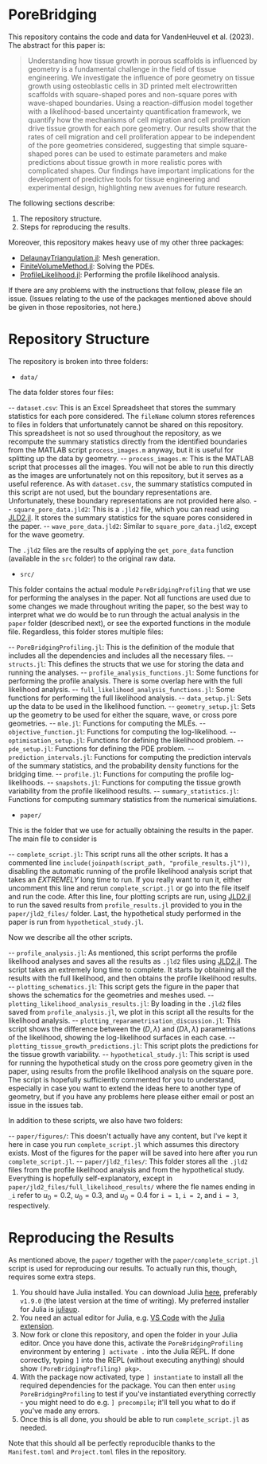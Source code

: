 # PoreBridging

This repository contains the code and data for VandenHeuvel et al. (2023). The abstract for this paper is:

> Understanding how tissue growth in porous scaffolds is influenced by geometry is a fundamental challenge in the field of tissue engineering. We investigate the influence of pore geometry on tissue growth using osteoblastic cells in 3D printed melt electrowritten scaffolds with square-shaped pores and non-square pores with wave-shaped boundaries. Using a reaction-diffusion model together with a likelihood-based uncertainty quantification framework, we quantify how the mechanisms of cell migration and cell proliferation drive tissue growth for each pore geometry. Our results show that the rates of cell migration and cell proliferation appear to be independent of the pore geometries considered, suggesting that simple square-shaped pores can be used to estimate parameters and make predictions about tissue growth in more realistic pores with complicated shapes. Our findings have important implications for the development of predictive tools for tissue engineering and experimental design, highlighting new avenues for future research.

The following sections describe:

1. The repository structure.
2. Steps for reproducing the results.

Moreover, this repository makes heavy use of my other three packages:

- [DelaunayTriangulation.jl](https://github.com/DanielVandH/DelaunayTriangulation.jl): Mesh generation.
- [FiniteVolumeMethod.jl](https://github.com/DanielVandH/FiniteVolumeMethod.jl): Solving the PDEs.
- [ProfileLikelihood.jl](https://github.com/DanielVandH/ProfileLikelihood.jl): Performing the profile likelihood analysis.

If there are any problems with the instructions that follow, please file an issue. (Issues relating to the use of the packages mentioned above should be given in those repositories, not here.)

# Repository Structure 

The repository is broken into three folders:

- `data/`

The data folder stores four files:

-- `dataset.csv`: This is an Excel Spreadsheet that stores the summary statistics for each pore considered. The `fileName` column stores references to files in folders that unfortunately cannot be shared on this repository. This spreadsheet is not so used throughout the repository, as we recompute the summary statistics directly from the identified boundaries from the MATLAB script `process_images.m` anyway, but it is useful for splitting up the data by geometry.
-- `process_images.m`: This is the MATLAB script that processes all the images. You will not be able to run this directly as the images are unfortunately not on this repository, but it serves as a useful reference. As with `dataset.csv`, the summary statistics computed in this script are not used, but the boundary representations are. Unfortunately, these boundary representations are not provided here also.
-- `square_pore_data.jld2`: This is a `.jld2` file, which you can read using [JLD2.jl](https://github.com/JuliaIO/JLD2.jl). It stores the summary statistics for the square pores considered in the paper.
-- `wave_pore_data.jld2`: Similar to `square_pore_data.jld2`, except for the wave geometry.

The `.jld2` files are the results of applying the `get_pore_data` function (available in the `src` folder) to the original raw data.

- `src/`

This folder contains the actual module `PoreBridgingProfiling` that we use for performing the analyses in the paper. Not all functions are used due to some changes we made throughout writing the paper, so the best way to interpret what we do would be to run through the actual analysis in the `paper` folder (described next), or see the exported functions in the module file. Regardless, this folder stores multiple files:

-- `PoreBridgingProfiling.jl`: This is the definition of the module that includes all the dependencies and includes all the necessary files.
-- `structs.jl`: This defines the structs that we use for storing the data and running the analyses.
-- `profile_analysis_functions.jl`: Some functions for performing the profile analysis. There is some overlap here with the full likelihood analysis.
-- `full_likelihood_analysis_functions.jl`: Some functions for performing the full likelihood analysis.
-- `data_setup.jl`: Sets up the data to be used in the likelihood function.
-- `geometry_setup.jl`: Sets up the geometry to be used for either the square, wave, or cross pore geometries.
-- `mle.jl`: Functions for computing the MLEs.
-- `objective_function.jl`: Functions for computing the log-likelihood.
-- `optimisation_setup.jl`: Functions for defining the likelihood problem.
-- `pde_setup.jl`: Functions for defining the PDE problem.
-- `prediction_intervals.jl`: Functions for computing the prediction intervals of the summary statistics, and the probability density functions for the bridging time.
-- `profile.jl`: Functions for computing the profile log-likelihoods.
-- `snapshots.jl`: Functions for computing the tissue growth variability from the profile likelihood results.
-- `summary_statistics.jl`: Functions for computing summary statistics from the numerical simulations.

- `paper/`

This is the folder that we use for actually obtaining the results in the paper. The main file to consider is

-- `complete_script.jl`: This script runs all the other scripts. It has a commented line `include(joinpath(script_path, "profile_results.jl"))`, disabling the automatic running of the profile likelihood analysis script that takes an _EXTREMELY_ long time to run. If you really want to run it, either uncomment this line and rerun `complete_script.jl` or go into the file itself and run the code. After this line, four plotting scripts are run, using [JLD2.jl](https://github.com/JuliaIO/JLD2.jl) to run the saved results from `profile_results.jl` provided to you in the `paper/jld2_files/` folder. Last, the hypothetical study performed in the paper is run from `hypothetical_study.jl`.

Now we describe all the other scripts.

-- `profile_analysis.jl`: As mentioned, this script performs the profile likelihood analyses and saves all the results as `.jld2` files using [JLD2.jl](https://github.com/JuliaIO/JLD2.jl). The script takes an extremely long time to complete. It starts by obtaining all the results with the full likelihood, and then obtains the profile likelihood results.
-- `plotting_schematics.jl`: This script gets the figure in the paper that shows the schematics for the geometries and meshes used.
-- `plotting_likelihood_analysis_results.jl`: By loading in the `.jld2` files saved from `profile_analysis.jl`, we plot in this script all the results for the likelihood analysis.
-- `plotting_reparametrisation_discussion.jl`: This script shows the difference between the $(D, \lambda)$ and $(D\lambda,\lambda)$ parametrisations of the likelihood, showing the log-likelihood surfaces in each case.
-- `plotting_tissue_growth_predictions.jl`: This script plots the predictions for the tissue growth variability.
-- `hypothetical_study.jl`: This script is used for running the hypothetical study on the cross pore geometry given in the paper, using results from the profile likelihood analysis on the square pore. The script is hopefully sufficiently commented for you to understand, especially in case you want to extend the ideas here to another type of geometry, but if you have any problems here please either email or post an issue in the issues tab.

In addition to these scripts, we also have two folders:

-- `paper/figures/`: This doesn't actually have any content, but I've kept it here in case you run `complete_script.jl` which assumes this directory exists. Most of the figures for the paper will be saved into here after you run `complete_script.jl`. 
-- `paper/jld2_files/`: This folder stores all the `.jld2` files from the profile likelihood analysis and from the hypothetical study. Everything is hopefully self-explanatory, except in `paper/jld2_files/full_likelihood_results/` where the fle names ending in `_i` refer to $u_0 = 0.2$, $u_0 = 0.3$, and $u_0=0.4$ for `i = 1`, `i = 2`, and `i = 3`, respectively.

# Reproducing the Results 

As mentioned above, the `paper/` together with the `paper/complete_script.jl` script is used for reproducing our results. To actually run this, though, requires some extra steps. 

1. You should have Julia installed. You can download Julia [here](https://julialang.org/downloads/), preferably `v1.9.0` (the latest version at the time of writing). My preferred installer for Julia is [juliaup](https://github.com/JuliaLang/juliaup).
2. You need an actual editor for Julia, e.g. [VS Code](https://code.visualstudio.com/) with the [Julia extension](https://code.visualstudio.com/docs/languages/julia).
3. Now fork or clone this repository, and open the folder in your Julia editor. Once you have done this, activate the `PoreBridgingProfiling` environment by entering `] activate .` into the Julia REPL. If done correctly, typing `]` into the REPL (without executing anything) should show `(PoreBridgingProfiling) pkg>`.
4. With the package now activated, type `] instantiate` to install all the required dependencies for the package. You can then enter `using PoreBridgingProfiling` to test if you've instantiated everything correctly - you might need to do e.g. `] precompile`; it'll tell you what to do if you've made any errors.
5. Once this is all done, you should be able to run `complete_script.jl` as needed.

Note that this should all be perfectly reproducible thanks to the `Manifest.toml` and `Project.toml` files in the repository.
